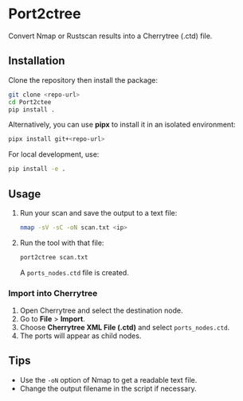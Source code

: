 # Port2ctree

Convert Nmap or Rustscan results into a Cherrytree (.ctd) file.

## Installation

Clone the repository then install the package:

```bash
git clone <repo-url>
cd Port2ctee
pip install .
```

Alternatively, you can use **pipx** to install it in an isolated
environment:

```bash
pipx install git+<repo-url>
```

For local development, use:

```bash
pip install -e .
```

## Usage

1. Run your scan and save the output to a text file:
   ```bash
   nmap -sV -sC -oN scan.txt <ip>
   ```
2. Run the tool with that file:
   ```bash
   port2ctree scan.txt
   ```
   A `ports_nodes.ctd` file is created.

### Import into Cherrytree

1. Open Cherrytree and select the destination node.
2. Go to **File** > **Import**.
3. Choose **Cherrytree XML File (.ctd)** and select `ports_nodes.ctd`.
4. The ports will appear as child nodes.

## Tips

- Use the `-oN` option of Nmap to get a readable text file.
- Change the output filename in the script if necessary.
